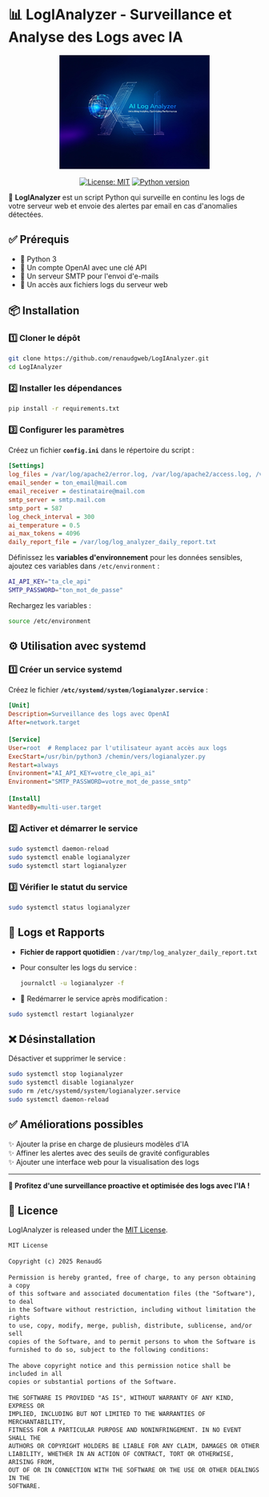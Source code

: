 # 📊 LogIAnalyzer - Surveillance et Analyse des Logs avec IA

<p align="center">
  <img src="logo.jpg" alt="LogIAnalyzer logo" width="300"/>
</p>

<p align="center">
  <a href="https://github.com/renaudgweb/LogIAnalyzer/blob/main/LICENSE"><img src="https://img.shields.io/badge/License-MIT-blue.svg" alt="License: MIT"></a>
  <a href="https://www.python.org/downloads/"><img src="https://img.shields.io/badge/python-3.10+-blue.svg" alt="Python version"></a>
</p>

🚀 **LogIAnalyzer** est un script Python qui surveille en continu les logs de votre serveur web et envoie des alertes par email en cas d'anomalies détectées.

## ✅ Prérequis
- 🐍 Python 3
- 🔑 Un compte OpenAI avec une clé API
- 📧 Un serveur SMTP pour l'envoi d'e-mails
- 📂 Un accès aux fichiers logs du serveur web

## 📦 Installation

### 1️⃣ Cloner le dépôt
```bash
git clone https://github.com/renaudgweb/LogIAnalyzer.git
cd LogIAnalyzer
```

### 2️⃣ Installer les dépendances
```bash
pip install -r requirements.txt
```

### 3️⃣ Configurer les paramètres
Créez un fichier **`config.ini`** dans le répertoire du script :
```ini
[Settings]
log_files = /var/log/apache2/error.log, /var/log/apache2/access.log, /var/log/auth.log
email_sender = ton_email@mail.com
email_receiver = destinataire@mail.com
smtp_server = smtp.mail.com
smtp_port = 587
log_check_interval = 300
ai_temperature = 0.5
ai_max_tokens = 4096
daily_report_file = /var/log/log_analyzer_daily_report.txt
```

Définissez les **variables d'environnement** pour les données sensibles, ajoutez ces variables dans `/etc/environment` :
```bash
AI_API_KEY="ta_cle_api"
SMTP_PASSWORD="ton_mot_de_passe"
```
Rechargez les variables :
```bash
source /etc/environment
```

## ⚙️ Utilisation avec systemd

### 1️⃣ Créer un service systemd
Créez le fichier **`/etc/systemd/system/logianalyzer.service`** :
```ini
[Unit]
Description=Surveillance des logs avec OpenAI
After=network.target

[Service]
User=root  # Remplacez par l'utilisateur ayant accès aux logs
ExecStart=/usr/bin/python3 /chemin/vers/logianalyzer.py
Restart=always
Environment="AI_API_KEY=votre_cle_api_ai"
Environment="SMTP_PASSWORD=votre_mot_de_passe_smtp"

[Install]
WantedBy=multi-user.target
```

### 2️⃣ Activer et démarrer le service
```bash
sudo systemctl daemon-reload
sudo systemctl enable logianalyzer
sudo systemctl start logianalyzer
```

### 3️⃣ Vérifier le statut du service
```bash
sudo systemctl status logianalyzer
```

## 📜 Logs et Rapports
- **Fichier de rapport quotidien** : `/var/tmp/log_analyzer_daily_report.txt`
- Pour consulter les logs du service :
  ```bash
  journalctl -u logianalyzer -f
  ```

- 🔄 Redémarrer le service après modification :
```bash
sudo systemctl restart logianalyzer
```

## ❌ Désinstallation
Désactiver et supprimer le service :
```bash
sudo systemctl stop logianalyzer
sudo systemctl disable logianalyzer
sudo rm /etc/systemd/system/logianalyzer.service
sudo systemctl daemon-reload
```

## ✅ Améliorations possibles
✨ Ajouter la prise en charge de plusieurs modèles d'IA  
✨ Affiner les alertes avec des seuils de gravité configurables  
✨ Ajouter une interface web pour la visualisation des logs  

---
**🚀 Profitez d'une surveillance proactive et optimisée des logs avec l'IA !**

## 📜 Licence

LogIAnalyzer is released under the [MIT License](LICENSE).

```
MIT License

Copyright (c) 2025 RenaudG

Permission is hereby granted, free of charge, to any person obtaining a copy
of this software and associated documentation files (the "Software"), to deal
in the Software without restriction, including without limitation the rights
to use, copy, modify, merge, publish, distribute, sublicense, and/or sell
copies of the Software, and to permit persons to whom the Software is
furnished to do so, subject to the following conditions:

The above copyright notice and this permission notice shall be included in all
copies or substantial portions of the Software.

THE SOFTWARE IS PROVIDED "AS IS", WITHOUT WARRANTY OF ANY KIND, EXPRESS OR
IMPLIED, INCLUDING BUT NOT LIMITED TO THE WARRANTIES OF MERCHANTABILITY,
FITNESS FOR A PARTICULAR PURPOSE AND NONINFRINGEMENT. IN NO EVENT SHALL THE
AUTHORS OR COPYRIGHT HOLDERS BE LIABLE FOR ANY CLAIM, DAMAGES OR OTHER
LIABILITY, WHETHER IN AN ACTION OF CONTRACT, TORT OR OTHERWISE, ARISING FROM,
OUT OF OR IN CONNECTION WITH THE SOFTWARE OR THE USE OR OTHER DEALINGS IN THE
SOFTWARE.
```
